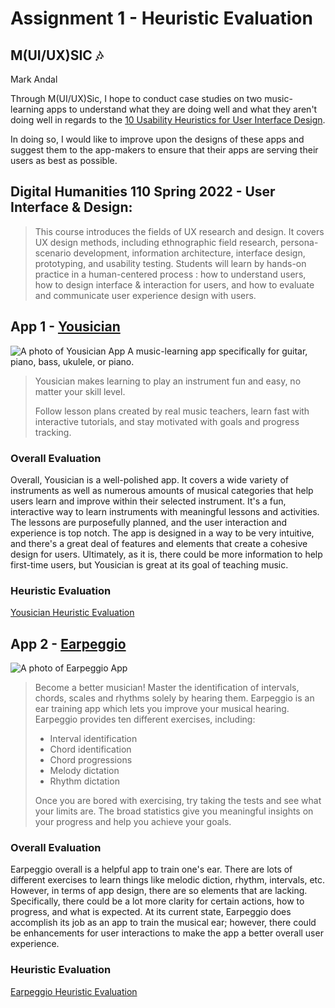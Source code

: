 # Assignment 1 - Heuristic Evaluation
## M(UI/UX)SIC 🎶
Mark Andal

Through M(UI/UX)Sic, I hope to conduct case studies on two music-learning apps to understand what they are doing well and what they aren't doing well in regards to the [10 Usability Heuristics for User Interface Design](https://www.nngroup.com/articles/ten-usability-heuristics/).

In doing so, I would like to improve upon the designs of these apps and suggest them to the app-makers to ensure that their apps are serving their users as best as possible.


## Digital Humanities 110 Spring 2022 - User Interface & Design:
> This course introduces the fields of UX research and design. It covers UX design methods, including ethnographic field research, persona-scenario development, information architecture, interface design, prototyping, and usability testing. Students will learn by hands-on practice in a human-centered process : how to understand users, how to design interface & interaction for users, and how to evaluate and communicate user experience design with users.

## App 1 - [Yousician](https://yousician.com/)
![A photo of Yousician App](https://i.imgur.com/yFXU8wR.jpg)
A music-learning app specifically for guitar, piano, bass, ukulele, or piano.
> Yousician makes learning to play an instrument fun and easy, no matter your skill level.
>
> Follow lesson plans created by real music teachers, learn fast with interactive tutorials, and stay motivated with goals and progress tracking.

### Overall Evaluation
Overall, Yousician is a well-polished app. It covers a wide variety of instruments as well as numerous amounts of musical categories that help users learn and improve within their selected instrument. It's a fun, interactive way to learn instruments with meaningful lessons and activities. The lessons are purposefully planned, and the user interaction and experience is top notch. The app is designed in a way to be very intuitive, and there's a great deal of features and elements that create a cohesive design for users. Ultimately, as it is, there could be more information to help first-time users, but Yousician is great at its goal of teaching music.

### Heuristic Evaluation
[Yousician Heuristic Evaluation](https://github.com/make-a-mark/dh110/blob/main/Assignment%201/Heuristic%20Evalulation%20-%20Yousician.pdf)

## App 2 - [Earpeggio](https://earpeggio.com/)
![A photo of Earpeggio App](https://i.imgur.com/tQHYYvq.jpg)

> Become a better musician! Master the identification of intervals, chords, scales and rhythms solely by hearing them. Earpeggio is an ear training app which lets you improve your musical hearing. Earpeggio provides ten different exercises, including:
>*  Interval identification
>* Chord identification
>* Chord progressions
>* Melody dictation
>* Rhythm dictation
>
> Once you are bored with exercising, try taking the tests and see what your limits are. The broad statistics give you meaningful insights on your progress and help you achieve your goals.

### Overall Evaluation
Earpeggio overall is a helpful app to train one's ear. There are lots of different exercises to learn things like melodic diction, rhythm, intervals, etc. However, in terms of app design, there are so elements that are lacking. Specifically, there could be a lot more clarity for certain actions, how to progress, and what is expected. At its current state, Earpeggio does accomplish its job as an app to train the musical ear; however, there could be enhancements for user interactions to make the app a better overall user experience.

### Heuristic Evaluation
[Earpeggio Heuristic Evaluation](https://github.com/make-a-mark/dh110/blob/main/Assignment%201/Heuristic%20Evalulation%20-%20Earpeggio.pdf)